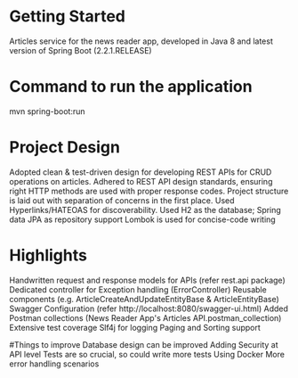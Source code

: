 # Getting Started
Articles service for the news reader app, developed in Java 8 and latest version of Spring Boot (2.2.1.RELEASE) 

# Command to run the application
mvn spring-boot:run

# Project Design
Adopted clean & test-driven design for developing REST APIs for CRUD operations on articles.
Adhered to REST API design standards, ensuring right HTTP methods are used with proper response codes.
Project structure is laid out with separation of concerns in the first place. Used Hyperlinks/HATEOAS for discoverability.
Used H2 as the database; Spring data JPA as repository support
Lombok is used for concise-code writing

# Highlights
Handwritten request and response models for APIs (refer rest.api package)
Dedicated controller for Exception handling (ErrorController)
Reusable components (e.g. ArticleCreateAndUpdateEntityBase & ArticleEntityBase)
Swagger Configuration (refer http://localhost:8080/swagger-ui.html)
Added Postman collections (News Reader App's Articles API.postman_collection)
Extensive test coverage
Slf4j for logging
Paging and Sorting support

#Things to improve
Database design can be improved
Adding Security at API level
Tests are so crucial, so could write more tests
Using Docker
More error handling scenarios